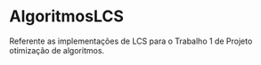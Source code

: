 # AlgoritmosLCS
Referente as implementações de LCS para o Trabalho 1 de Projeto otimização de algoritmos. 
